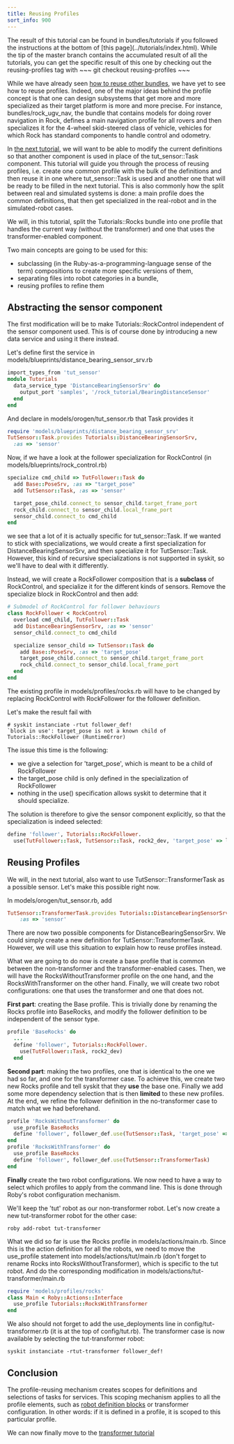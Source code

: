 ```yaml
---
title: Reusing Profiles
sort_info: 900
---
```


<div class="note" markdown="1">
The result of this tutorial can be found in bundles/tutorials if you
followed the instructions at the bottom of [this page](../tutorials/index.html).
While the tip of the master branch contains the accumulated result of all the
tutorials, you can get the specific result of this one by checking out the
reusing-profiles tag with
~~~
git checkout reusing-profiles
~~~
</div>

While we have already seen [how to reuse other
bundles](700_file_structure.html#reusing-other-bundles), we have yet to see how
to reuse profiles. Indeed, one of the major ideas behind the profile concept is that one can design
subsystems that get more and more specialized as their target platform is more
and more precise. For instance, bundles/rock_ugv_nav, the bundle that contains
models for doing rover navigation in Rock, defines a main navigation profile for
all rovers and then specializes it for the 4-wheel skid-steered class of
vehicle, vehicles for which Rock has standard components to handle control and
odometry.

In [the next tutorial](1000_transformer.html), we will want to be able to modify
the current definitions so that another component is used in place of the
tut_sensor::Task component. This tutorial will guide you through the process of
reusing profiles, i.e. create one common profile with the bulk of the
definitions and then reuse it in one where tut_sensor::Task is used and another
one that will be ready to be filled in the next tutorial. This is also commonly
how the split between real and simulated systems is done: a main profile does
the common definitions, that then get specialized in the real-robot and in the
simulated-robot cases.

We will, in this tutorial, split the
Tutorials::Rocks bundle into one profile that handles the current way (without
the transformer) and one that uses the transformer-enabled component. 

Two main concepts are going to be used for this:

 - subclassing (in the Ruby-as-a-programming-language sense of the term)
   compositions to create more specific versions of them,
 - separating files into robot categories in a bundle,
 - reusing profiles to refine them

Abstracting the sensor component
--------------------------------
The first modification will be to make Tutorials::RockControl independent of the
sensor component used. This is of course done by introducing a new data service
and using it there instead.

Let's define first the service in models/blueprints/distance_bearing_sensor_srv.rb

~~~ ruby
import_types_from 'tut_sensor'
module Tutorials
  data_service_type 'DistanceBearingSensorSrv' do
    output_port 'samples', '/rock_tutorial/BearingDistanceSensor'
  end
end
~~~

And declare in models/orogen/tut_sensor.rb that Task provides it

~~~ ruby
require 'models/blueprints/distance_bearing_sensor_srv'
TutSensor::Task.provides Tutorials::DistanceBearingSensorSrv,
  :as => 'sensor'
~~~

Now, if we have a look at the follower specialization for RockControl (in
models/blueprints/rock_control.rb)

~~~ ruby
specialize cmd_child => TutFollower::Task do
  add Base::PoseSrv, :as => "target_pose"
  add TutSensor::Task, :as => 'sensor'

  target_pose_child.connect_to sensor_child.target_frame_port
  rock_child.connect_to sensor_child.local_frame_port
  sensor_child.connect_to cmd_child
end
~~~

we see that a lot of it is actually specific for tut_sensor::Task. If we wanted
to stick with specializations, we would create a first specialization for
DistanceBearingSensorSrv, and then specialize it for TutSensor::Task. However,
this kind of recursive specializations is not supported in syskit, so we'll have
to deal with it differently.

Instead, we will create a RockFollower composition that is a __subclass__ of
RockControl, and specialize it for the different kinds of sensors. Remove the 
specialize block in RockControl and then add:

~~~ ruby
# Submodel of RockControl for follower behaviours
class RockFollower < RockControl
  overload cmd_child, TutFollower::Task
  add DistanceBearingSensorSrv, :as => 'sensor'
  sensor_child.connect_to cmd_child

  specialize sensor_child => TutSensor::Task do
    add Base::PoseSrv, :as => 'target_pose'
    target_pose_child.connect_to sensor_child.target_frame_port
    rock_child.connect_to sensor_child.local_frame_port
  end
end
~~~

The existing profile in models/profiles/rocks.rb will have to be changed by
replacing RockControl with RockFollower for the follower definition.

Let's make the result fail with

~~~
# syskit instanciate -rtut follower_def!
`block in use': target_pose is not a known child of Tutorials::RockFollower (RuntimeError)
~~~

The issue this time is the following:

 - we give a selection for 'target_pose', which is meant to be a child of
   RockFollower
 - the target_pose child is only defined in the specialization of RockFollower
 - nothing in the use() specification allows syskit to determine that it should
   specialize.

The solution is therefore to give the sensor component explicitly, so that the
specialization is indeed selected:

~~~ ruby
define 'follower', Tutorials::RockFollower.
  use(TutFollower::Task, TutSensor::Task, rock2_dev, 'target_pose' => leader_def)
~~~

Reusing Profiles
----------------
We will, in the next tutorial, also want to use TutSensor::TransformerTask as a
possible sensor. Let's make this possible right now.

In models/orogen/tut_sensor.rb, add

~~~ ruby
TutSensor::TransformerTask.provides Tutorials::DistanceBearingSensorSrv,
    :as => 'sensor'
~~~

There are now two possible components for DistanceBearingSensorSrv. We
could simply create a new definition for TutSensor::TransformerTask. However,
we will use this situation to explain how to reuse profiles instead.

What we are going to do now is create a base profile that is common between the
non-transformer and the transformer-enabled cases. Then, we will have the
RocksWithoutTransformer profile on the one hand, and the RocksWithTransformer on
the other hand. Finally, we will create two robot configurations: one that uses
the transformer and one that does not.

__First part__: creating the Base profile. This is trivially done by renaming the
Rocks profile into BaseRocks, and modify the follower definition to be
independent of the sensor type.

~~~ ruby
profile 'BaseRocks' do
  ...
  define 'follower', Tutorials::RockFollower.
    use(TutFollower::Task, rock2_dev)
  end
~~~

__Second part__: making the two profiles, one that is identical to the one we
had so far, and one for the transformer case. To achieve this, we create two new
Rocks profile and tell syskit that they __use__ the base one. Finally we add
some more dependency selection that is then __limited__ to these new profiles.
At the end, we refine the follower definition in the no-transformer case to
match what we had beforehand.

~~~ ruby
profile 'RocksWithoutTransformer' do
  use_profile BaseRocks
  define 'follower', follower_def.use(TutSensor::Task, 'target_pose' => leader_def)
end
profile 'RocksWithTransformer' do
  use_profile BaseRocks
  define 'follower', follower_def.use(TutSensor::TransformerTask)
end
~~~

__Finally__ create the two robot configurations. We now need to have a way to
select which profiles to apply from the command line. This is done through
Roby's robot configuration mechanism.

We'll keep the 'tut' robot as our non-transformer robot. Let's now create a new
tut-transformer robot for the other case:

~~~
roby add-robot tut-transformer
~~~

What we did so far is use the Rocks profile in models/actions/main.rb. Since
this is the action definition for all the robots, we need to move the
use_profile statement into models/actions/tut/main.rb (don't forget to rename Rocks into
RocksWithoutTransformer), which is specific to the tut
robot. And do the corresponding modification in
models/actions/tut-transformer/main.rb

~~~ ruby
require 'models/profiles/rocks'
class Main < Roby::Actions::Interface
  use_profile Tutorials::RocksWithTransformer
end
~~~

We also should not forget to add the use_deployments line in
config/tut-transformer.rb (it is at the top of config/tut.rb). The transformer
case is now available by selecting the tut-transformer robot:

~~~
syskit instanciate -rtut-transformer follower_def!
~~~

Conclusion
----------
The profile-reusing mechanism creates scopes for definitions and selections of
tasks for services. This scoping mechanism applies to all the profile elements,
such as [robot definition blocks](800_devices.html) or transformer
configuration. In other words: if it is defined in a profile, it is scoped to
this particular profile.

We can now finally move to the [transformer tutorial](1000_transformer.html)

